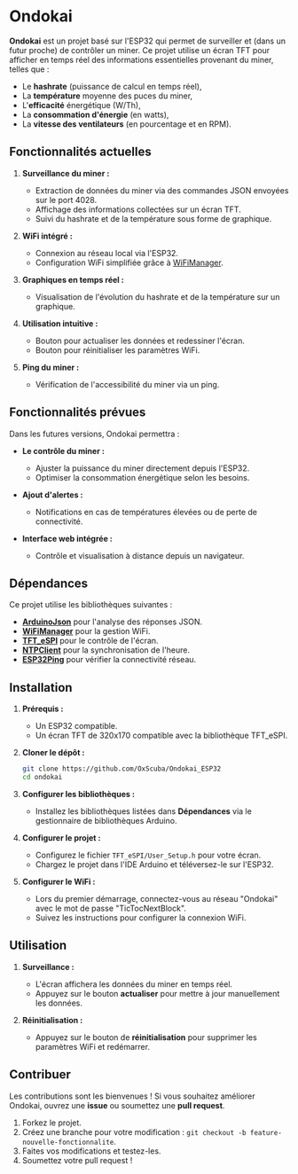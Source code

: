 # Ondokai

**Ondokai** est un projet basé sur l'ESP32 qui permet de surveiller et (dans un futur proche) de contrôler un miner. Ce projet utilise un écran TFT pour afficher en temps réel des informations essentielles provenant du miner, telles que :

- Le **hashrate** (puissance de calcul en temps réel),
- La **température** moyenne des puces du miner,
- L'**efficacité** énergétique (W/Th),
- La **consommation d'énergie** (en watts),
- La **vitesse des ventilateurs** (en pourcentage et en RPM).

## Fonctionnalités actuelles

1. **Surveillance du miner :**
   - Extraction de données du miner via des commandes JSON envoyées sur le port 4028.
   - Affichage des informations collectées sur un écran TFT.
   - Suivi du hashrate et de la température sous forme de graphique.

2. **WiFi intégré :**
   - Connexion au réseau local via l'ESP32.
   - Configuration WiFi simplifiée grâce à [WiFiManager](https://github.com/tzapu/WiFiManager).

3. **Graphiques en temps réel :**
   - Visualisation de l'évolution du hashrate et de la température sur un graphique.

4. **Utilisation intuitive :**
   - Bouton pour actualiser les données et redessiner l'écran.
   - Bouton pour réinitialiser les paramètres WiFi.

5. **Ping du miner :**
   - Vérification de l'accessibilité du miner via un ping.

## Fonctionnalités prévues

Dans les futures versions, Ondokai permettra :
- **Le contrôle du miner :**
  - Ajuster la puissance du miner directement depuis l'ESP32.
  - Optimiser la consommation énergétique selon les besoins.

- **Ajout d'alertes :**
  - Notifications en cas de températures élevées ou de perte de connectivité.

- **Interface web intégrée :**
  - Contrôle et visualisation à distance depuis un navigateur.

## Dépendances

Ce projet utilise les bibliothèques suivantes :
- **[ArduinoJson](https://arduinojson.org/)** pour l'analyse des réponses JSON.
- **[WiFiManager](https://github.com/tzapu/WiFiManager)** pour la gestion WiFi.
- **[TFT_eSPI](https://github.com/Bodmer/TFT_eSPI)** pour le contrôle de l'écran.
- **[NTPClient](https://github.com/arduino-libraries/NTPClient)** pour la synchronisation de l'heure.
- **[ESP32Ping](https://github.com/marian-craciunescu/ESP32Ping)** pour vérifier la connectivité réseau.

## Installation

1. **Prérequis :**
   - Un ESP32 compatible.
   - Un écran TFT de 320x170 compatible avec la bibliothèque TFT_eSPI.

2. **Cloner le dépôt :**
   ```bash
   git clone https://github.com/OxScuba/Ondokai_ESP32
   cd ondokai
   ```

3. **Configurer les bibliothèques :**
   - Installez les bibliothèques listées dans **Dépendances** via le gestionnaire de bibliothèques Arduino.

4. **Configurer le projet :**
   - Configurez le fichier `TFT_eSPI/User_Setup.h` pour votre écran.
   - Chargez le projet dans l'IDE Arduino et téléversez-le sur l'ESP32.

5. **Configurer le WiFi :**
   - Lors du premier démarrage, connectez-vous au réseau "Ondokai" avec le mot de passe "TicTocNextBlock".
   - Suivez les instructions pour configurer la connexion WiFi.

## Utilisation

1. **Surveillance :**
   - L'écran affichera les données du miner en temps réel.
   - Appuyez sur le bouton **actualiser** pour mettre à jour manuellement les données.

2. **Réinitialisation :**
   - Appuyez sur le bouton de **réinitialisation** pour supprimer les paramètres WiFi et redémarrer.


## Contribuer

Les contributions sont les bienvenues ! Si vous souhaitez améliorer Ondokai, ouvrez une **issue** ou soumettez une **pull request**.

1. Forkez le projet.
2. Créez une branche pour votre modification : `git checkout -b feature-nouvelle-fonctionnalite`.
3. Faites vos modifications et testez-les.
4. Soumettez votre pull request !

